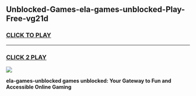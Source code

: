 
## Unblocked-Games-ela-games-unblocked-Play-Free-vg21d
<h3>
<a href="https://premium76.site?title=ela-games-unblocked&ref=17A">CLICK TO PLAY</a></h3>
<hr>

<h3>
<a href="https://premium76.site?title=ela-games-unblocked&ref=17A">CLICK 2 PLAY</a>
  
</h3>

<a href="https://premium76.site?title=ela-games-unblocked&ref=17A"><img src="https://clearcache.store/games.png"></a>


**ela-games-unblocked games unblocked: Your Gateway to Fun and Accessible Online Gaming**
